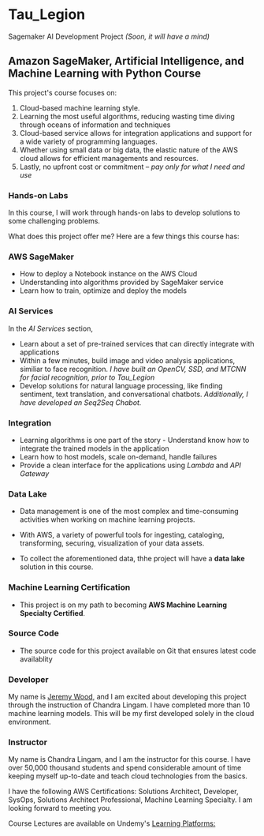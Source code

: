# Tau_Legion
Sagemaker AI Development Project
*(Soon, it will have a mind)*

## Amazon SageMaker, Artificial Intelligence, and Machine Learning with Python Course

This project's course focuses on:
1. Cloud-based machine learning style.
1. Learning the most useful algorithms, reducing wasting time diving through oceans of information and techniques
1. Cloud-based service allows for integration applications and support for a wide variety of programming languages.
1. Whether using small data or big data, the elastic nature of the AWS cloud allows for efficient managements and resources.
1. Lastly, no upfront cost or commitment – *pay only for what I need and use*  

### Hands-on Labs  

In this course, I will work through hands-on labs to develop solutions to some challenging problems.

What does this project offer me?
Here are a few things this course has:

### AWS SageMaker
* How to deploy a Notebook instance on the AWS Cloud
* Understanding into algorithms provided by SageMaker service
* Learn how to train, optimize and deploy the models

### AI Services
In the *AI Services* section,
* Learn about a set of pre-trained services that can directly integrate with  applications
* Within a few minutes, build image and video analysis applications, similiar to face recognition. *I have built an OpenCV, SSD, and MTCNN for facial recognition, prior to Tau_Legion*
* Develop solutions for natural language processing, like finding sentiment, text translation, and conversational chatbots. *Additionally, I have developed an Seq2Seq Chabot.*

### Integration 
* Learning algorithms is one part of the story - Understand know how to integrate the trained models in the application
* Learn how to host models, scale on-demand, handle failures
* Provide a clean interface for the applications using *Lambda* and *API Gateway*

### Data Lake 
* Data management is one of the most complex and time-consuming activities when working on machine learning projects.
* With AWS, a variety of powerful tools for ingesting, cataloging, transforming, securing, visualization of your data assets.

* To collect the aforementioned data, thhe project will have a **data lake** solution in this course.

### Machine Learning Certification
* This project is on my path to becoming **AWS Machine Learning Specialty Certified**.

### Source Code
* The source code for this project available on Git that ensures latest code availablity

### Developer
My name is [Jeremy Wood](https://jeremywood.ai), and I am excited about developing this project through the instruction of Chandra Lingam. I have completed more than 10 machine learning models. This will be my first developed solely in the cloud environment.

### Instructor
My name is Chandra Lingam, and I am the instructor for this course.  I have over 50,000 thousand students and spend considerable amount of time keeping myself up-to-date and teach cloud technologies from the basics.

I have the following AWS Certifications: Solutions Architect, Developer, SysOps, Solutions Architect Professional, Machine Learning Specialty.  I am looking forward to meeting you.

Course Lectures are available on Undemy's [Learning Platforms:]( https://www.udemy.com/course/aws-machine-learning-a-complete-guide-with-python/?referralCode=9ADB4395937F7D656EB9)
